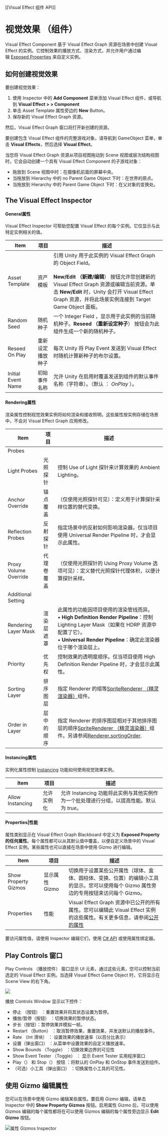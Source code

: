 [[Visual Effect 组件 API]]

# 视觉效果 （组件）
Visual Effect Component 基于 Visual Effect Graph 资源在场景中创建 Visual Effect 的实例。它控制效果的播放方式、渲染方式，并允许用户通过编辑 [Exposed Properties](https://docs.unity3d.com/Packages/com.unity.visualeffectgraph@17.0/manual/Blackboard.html#creating-properties) 来自定义实例。

## [](https://docs.unity3d.com/Packages/com.unity.visualeffectgraph@17.0/manual/VisualEffectComponent.html#how-to-create-a-visual-effect)如何创建视觉效果
要创建视觉效果：
1. 使用 Inspector 中的 **Add Component** 菜单添加 Visual Effect 组件，或导航到 **Visual Effect > > Component**
2. 单击 Asset Template 属性旁边的 **New** Button。
3. 保存新的 Visual Effect Graph 资源。

然后，Visual Effect Graph 窗口将打开新创建的资源。

要创建包含 Visual Effect 组件的完整游戏对象，请导航到 GameObject 菜单，单击 **Visual Effects**，然后选择 **Visual Effect**。

当您将 Visual Effect Graph 资源从项目视图拖动到 Scene 视图或层次结构视图时，它会自动创建一个具有 Visual Effect Component 的子游戏对象：
- 拖放到 Scene 视图中时：在摄像机前面的屏幕中央。
- 当拖放到 Hierarchy 中的 no Parent Game Object 下时：在世界的原点。
- 当拖放到 Hierarchy 中的 Parent Game Object 下时：在父对象的变换处。

## [](https://docs.unity3d.com/Packages/com.unity.visualeffectgraph@17.0/manual/VisualEffectComponent.html#the-visual-effect-inspector)The Visual Effect Inspector
#### General属性
Visual Effect Inspector 可帮助您配置 Visual Effect 的每个实例。它仅显示与此特定实例相关的值。

| Item               | 项目       | 描述                                                                                                                                                                                                               |
| ------------------ | -------- | ---------------------------------------------------------------------------------------------------------------------------------------------------------------------------------------------------------------- |
| Asset Template     | 资产模板     | 引用 Unity 用于此实例的 Visual Effect Graph 的 Object Field。  <br>  <br>**New/Edit （新建/编辑**） 按钮允许您创建新的 Visual Effect Graph 资源或编辑当前资源。单击 **New/Edit** 时，Unity 会打开 Visual Effect Graph 资源，并将此场景实例连接到 Target Game Object 面板。 |
| Random Seed        | 随机种子     | 一个 Integer Field ，显示用于此实例的当前随机种子。**Reseed （重新设定种子**） 按钮会为此组件生成一个新的随机种子。                                                                                                                                          |
| Reseed On Play     | 重新设定播放种子 | 每次 Unity 将 Play Event 发送到 Visual Effect 时随机计算新种子的布尔设置。                                                                                                                                                           |
| Initial Event Name | 初始事件名称   | 允许 Unity 在启用时覆盖发送到组件的默认事件名称（字符串）。（默认 ： _OnPlay_ ）。                                                                                                                                                               |
#### [](https://docs.unity3d.com/Packages/com.unity.visualeffectgraph@17.0/manual/VisualEffectComponent.html#rendering-properties)Rendering属性
渲染属性控制视觉效果实例将如何渲染和接收照明。这些属性按实例存储在场景中，不会对 Visual Effect Graph 应用修改。

| Item                  | 项目    | 描述                                                                                                                                                                                                                      |
| --------------------- | ----- | ----------------------------------------------------------------------------------------------------------------------------------------------------------------------------------------------------------------------- |
| Probes                |       |                                                                                                                                                                                                                         |
| Light Probes          | 光照探针  | 控制 Use of Light 探针来计算效果的 Ambient Lighting。                                                                                                                                                                              |
| Anchor Override       | 锚点覆盖  | （仅使用光照探针可见）：定义用于计算探针采样位置的替代变换。                                                                                                                                                                                          |
| Reflection Probes     | 反射探针  | 指定场景中的反射如何影响渲染器。仅当项目使用 Universal Render Pipeline 时，才会显示此属性。                                                                                                                                                             |
| Proxy Volume Override | 代理卷覆盖 | （仅使用光照探针的 Using Proxy Volume 选项可见）：定义替代光照探针代理体积，以便计算探针采样。                                                                                                                                                               |
| Additional Setting    |       |                                                                                                                                                                                                                         |
| Rendering Layer Mask  | 渲染层遮罩 | 此属性的功能因项目使用的渲染管线而异。  <br>• **High Definition Render Pipeline**：控制 Lighting Layer Mask（如果在 HDRP 资源中配置了它）。  <br>• **Universal Render Pipeline**：确定此渲染器位于哪个渲染层上。                                                           |
| Priority              | 优先权   | 控制效果的透明度顺序。仅当项目使用 High Definition Render Pipeline 时，才会显示此属性。                                                                                                                                                            |
| Sorting Layer         | 排序图层  | 指定 Renderer 的组等[SpriteRenderer （精灵渲染器）](https://docs.unity3d.com/ScriptReference/SpriteRenderer.html)组件。                                                                                                                |
| Order in Layer        | 层中的顺序 | 指定 Renderer 的排序图层相对于其他排序图层的顺序[SpriteRenderer （精灵渲染器）](https://docs.unity3d.com/ScriptReference/SpriteRenderer.html)组件。另请参阅[Renderer.sortingOrder](https://docs.unity3d.com/ScriptReference/Renderer-sortingOrder.html). |

#### [](https://docs.unity3d.com/Packages/com.unity.visualeffectgraph@17.0/manual/VisualEffectComponent.html#instancing-properties)Instancing属性
实例化属性控制 [Instancing](https://docs.unity3d.com/Packages/com.unity.visualeffectgraph@17.0/manual/Instancing.html) 功能如何使用视觉效果实例。

| Item             | 项目    | 描述                                                     |
| ---------------- | ----- | ------------------------------------------------------ |
| Allow Instancing | 允许实例化 | 允许 Instancing 功能将此实例与其他实例作为一个批处理进行分组，以提高性能。默认为 _true_。 |

#### [](https://docs.unity3d.com/Packages/com.unity.visualeffectgraph@17.0/manual/VisualEffectComponent.html#properties)Properties|性能
属性类别显示在 Visual Effect Graph Blackboard 中定义为 **Exposed Property 的任何属性**。每个属性都可以从其默认值中覆盖，以便自定义场景中的 Visual Effect 实例。某些属性也可以直接在场景中使用 Gizmo 进行编辑。

| Item                 | 项目         | 描述                                                                                                                                                                                                        |
| -------------------- | ---------- | --------------------------------------------------------------------------------------------------------------------------------------------------------------------------------------------------------- |
| Show Property Gizmos | 显示属性 Gizmo | 切换用于设置某些公开属性（球体、盒体、圆柱体、变换、位置）的编辑小工具的显示。您可以使用每个 Gizmo 属性旁边的专用按钮来访问每个 Gizmo。                                                                                                                                |
| Properties           | 性能         | Visual Effect Graph 资源中已公开的所有属性。您可以编辑此 Visual Effect 实例的这些属性。有关更多信息，请参阅[公开的属性](https://docs.unity3d.com/Packages/com.unity.visualeffectgraph@17.0/manual/Blackboard.html#exposed-properties-in-inspector) |

要访问属性值，请使用 Inspector 编辑它们，使用 [C# API](https://docs.unity3d.com/2019.3/Documentation/ScriptReference/VFX.VisualEffect.html) 或使用属性绑定器。

## [](https://docs.unity3d.com/Packages/com.unity.visualeffectgraph@17.0/manual/VisualEffectComponent.html#the-play-controls-window)Play Controls 窗口
Play Controls （播放控件） 窗口显示 UI 元素，通过这些元素，您可以控制当前选定的 Visual Effect 实例。当选择 Visual Effect Game Object 时，它将显示在 Scene View 的右下角。

![](https://docs.unity3d.com/Packages/com.unity.visualeffectgraph@17.0/manual/images/PlayControls.png)

播放 Controls Window 显示以下控件：
- 停止 （按钮） ：重置效果并将其状态设置为暂停。
- 播放/暂停（按钮） ：切换效果的暂停状态。
- 步长（按钮）：暂停效果并模拟一帧。
- Restart （Button） ：取消暂停效果，重置效果，并发送默认的播放事件。
- Rate （Int 滑块） ： 设置效果的播放速率（以百分比表示）
- 设置（弹出窗口） ：从菜单中设置效果的自定义播放速率。
- Show Bounds （Toggle） ：切换效果边界的可见性
- Show Event Tester （Toggle） ： 显示 Event Tester 实用程序窗口
- Play（） 和 Stop（） 按钮 ：将默认的 OnPlay 和 OnStop 事件发送到组件。
- （可选）小工具（弹出窗口） ：切换属性小工具的可见性。

## [](https://docs.unity3d.com/Packages/com.unity.visualeffectgraph@17.0/manual/VisualEffectComponent.html#editing-properties-with-gizmos)使用 Gizmo 编辑属性
您可以在场景中使用 Gizmo 编辑某些属性。要启用 Gizmo 编辑，请单击 Inspector 中的 **Show Property Gizmos** 按钮。启用属性 Gizmo 后，可以使用 Gizmos 编辑的每个属性都将在可以使用 Gizmos 编辑的每个属性旁边显示 **Edit Gizmo** 按钮。

![属性 Gizmos Inspector](https://docs.unity3d.com/Packages/com.unity.visualeffectgraph@17.0/manual/images/PropertyGizmosInspector.png)
